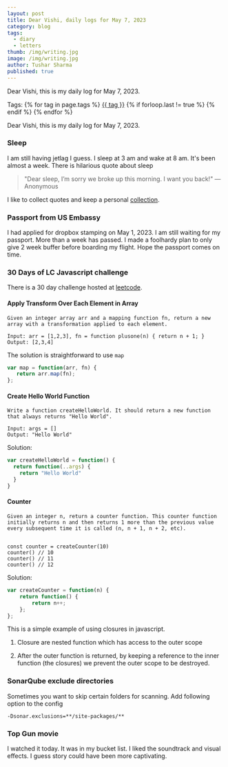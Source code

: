 ```yaml
---
layout: post
title: Dear Vishi, daily logs for May 7, 2023
category: blog
tags:
  - diary
  - letters
thumb: /img/writing.jpg
image: /img/writing.jpg
author: Tushar Sharma
published: true
---
```


Dear Vishi, this is my daily log for May 7, 2023.<!-- truncate_here -->
<p>Tags: {% for tag in page.tags %} <a class="mytag" href="/tag/{{ tag }}" title="View posts tagged with &quot;{{ tag }}&quot;">{{ tag }}</a>  {% if forloop.last != true %} {% endif %} {% endfor %} </p>

<!--begin_of_post -->

Dear Vishi, this is my daily log for May 7, 2023.

### Sleep

I am still having jetlag I guess. I sleep at 3 am and wake at 8 am. It's been almost a week. There is hilarious quote about sleep

> "Dear sleep, I’m sorry we broke up this morning. I want you back!" — Anonymous

I like to collect quotes and keep a personal [collection](https://randomwits.com/quotes/).


### Passport from US Embassy

I had applied for dropbox stamping on May 1, 2023. I am still waiting for my passport. More than a week has passed. I made a foolhardy plan to only give 2 week buffer before boarding my flight. Hope the passport comes on time.

### 30 Days of LC Javascript challenge

There is a 30 day challenge hosted at [leetcode](https://leetcode.com/discuss/study-guide/3458761/day-4-30-days-of-lc-javascript-challenge).

####  Apply Transform Over Each Element in Array

```
Given an integer array arr and a mapping function fn, return a new array with a transformation applied to each element.

Input: arr = [1,2,3], fn = function plusone(n) { return n + 1; }
Output: [2,3,4]
```

The solution is straightforward to use `map`

```javascript
var map = function(arr, fn) {
   return arr.map(fn);
};
```

#### Create Hello World Function

```
Write a function createHelloWorld. It should return a new function that always returns "Hello World".

Input: args = []
Output: "Hello World"
```

Solution:

```javascript
var createHelloWorld = function() {
  return function(..args) {
    return "Hello World"
  }
}
```

#### Counter

```
Given an integer n, return a counter function. This counter function initially returns n and then returns 1 more than the previous value every subsequent time it is called (n, n + 1, n + 2, etc).


const counter = createCounter(10)
counter() // 10
counter() // 11
counter() // 12
```

Solution:

```javascript
var createCounter = function(n) {
    return function() {
        return n++;
    };
};

```

This is a simple example of using closures in javascript.

1. Closure are nested function which has access to the outer scope

2. After the outer function is returned, by keeping a reference to the inner function (the closures) we prevent the outer scope to be destroyed.

### SonarQube exclude directories

Sometimes you want to skip certain folders for scanning. Add following option to the config

```
-Dsonar.exclusions=**/site-packages/**
```

### Top Gun movie

I watched it today. It was in my bucket list. I liked the soundtrack and visual effects.  I guess story could have been more captivating.

